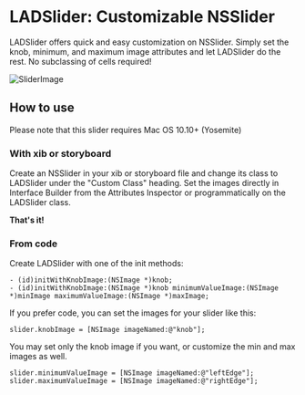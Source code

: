 # LADSlider: Customizable NSSlider

LADSlider offers quick and easy customization on NSSlider. Simply set the knob, minimum, and maximum image attributes and let LADSlider do the rest. No subclassing of cells required!

![SliderImage](https://github.com/lucasderraugh/LADSlider/blob/master/example.png)

## How to use
Please note that this slider requires Mac OS 10.10+ (Yosemite)
### With xib or storyboard
Create an NSSlider in your xib or storyboard file and change its class to LADSlider under the "Custom Class" heading. Set the images directly in Interface Builder from the Attributes Inspector or programmatically on the LADSlider class.

**That's it!**

### From code
Create LADSlider with one of the init methods:
```objc
- (id)initWithKnobImage:(NSImage *)knob;
- (id)initWithKnobImage:(NSImage *)knob minimumValueImage:(NSImage *)minImage maximumValueImage:(NSImage *)maxImage;
```
If you prefer code, you can set the images for your slider like this:
```objc
slider.knobImage = [NSImage imageNamed:@"knob"];
```
You may set only the knob image if you want, or customize the min and max images as well.
```objc
slider.minimumValueImage = [NSImage imageNamed:@"leftEdge"];
slider.maximumValueImage = [NSImage imageNamed:@"rightEdge"];
```
